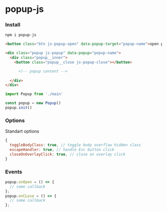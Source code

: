 # popup-js

### Install

```html
npm i popup-js
```

```html
<button class="btn js-popup-open" data-popup-target="popup-name">open popup</button>

<div class="popup js-popup" data-popup="popup-name">
  <div class="popup__inner">
    <button class="popup__close js-popup-close"></button>

      <!-- popup content -->
    
  </div>
</div>
```

```js
import Popup from './main'

const popup = new Popup()
popup.init()
```

### Options

Standart options
```js
{
  toggleBodyClass: true, // toggle body overflow hidden class
  escapeHandler: true, // handle Esc button click
  closeOnOverlayClick: true, // close on overlay click
}
```

### Events

```js
popup.onOpen = () => {
  // some callback
};
popup.onCLose = () => {
  // some callback
};
```
